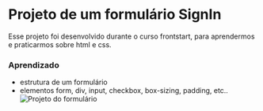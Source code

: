 # Projeto de um formulário SignIn

Esse projeto foi desenvolvido durante o curso frontstart, para aprendermos e praticarmos sobre html e css.

### Aprendizado

- estrutura de um formulário
- elementos form, div, input, checkbox, box-sizing, padding, etc..![Projeto do formulário](https://github.com/BigMath96/FrontStart/blob/main/img/screenshot.PNG?raw=true)
